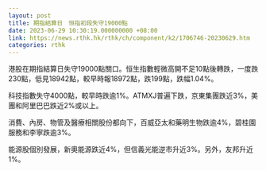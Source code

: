 ```yaml
---
layout: post
title: 期指結算日　恒指初段失守19000點
date: 2023-06-29 10:30:19.000000000 +08:00
link: https://news.rthk.hk/rthk/ch/component/k2/1706746-20230629.htm
categories: rthk
---
```


港股在期指結算日失守19000點關口。恒生指數輕微高開不足10點後轉跌，一度跌230點，低見18942點，較早時報18972點，跌199點，跌幅1.04%。

科技指數失守4000點，較早時跌逾1%。ATMXJ普遍下跌，京東集團跌近3%，美團和阿里巴巴跌近2%或以上。

消費、內房、物管及醫療相關股份都向下，百威亞太和藥明生物跌逾4%，碧桂園服務和李寧跌逾3%。

能源股個別發展，新奧能源跌近4%，但信義光能逆市升近3%。另外，友邦升近1%。
